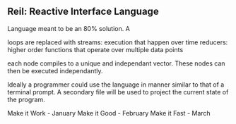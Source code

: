 
## Reil: Reactive Interface Language

Language meant to be an 80% solution. A 



loops are replaced with
streams: execution that happen over time
reducers: higher order functions that operate over multiple data points

each node compiles to a unique and independant vector. These nodes can then be executed independantly.

Ideally a programmer could use the language in manner similar to that of a terminal prompt. A secondary file will be used to project the current state of the program.


Make it Work - January
Make it Good - February
Make it Fast - March